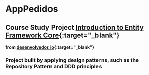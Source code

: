 # AppPedidos

## Course Study Project [Introduction to Entity Framework Core](https://desenvolvedor.io/curso-online-introducao-entity-framework-core){:target="_blank"}
**from [desenvolvedor.io](https://desenvolvedor.io/){:target="_blank"}**

### Project built by applying design patterns, such as the Repository Pattern and DDD principles
